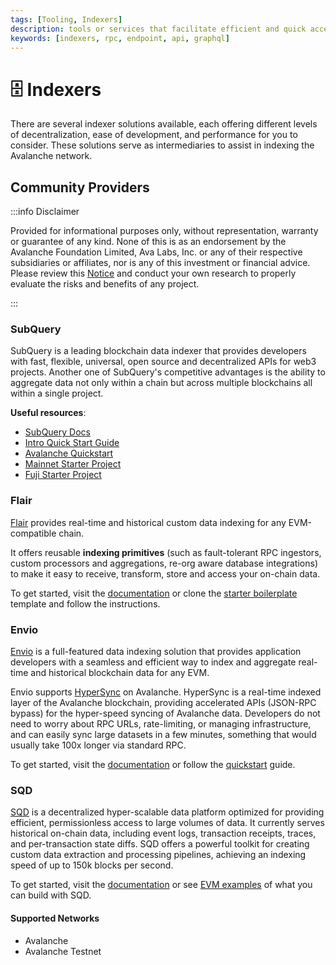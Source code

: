 ```yaml
---
tags: [Tooling, Indexers]
description: tools or services that facilitate efficient and quick access to data stored on Avalanche network.
keywords: [indexers, rpc, endpoint, api, graphql]
---
```


# 🗄️ Indexers

There are several indexer solutions available, each offering different levels of decentralization, ease of development, and performance for you to consider. These solutions serve as intermediaries to assist in indexing the Avalanche network.

## Community Providers

:::info Disclaimer

Provided for informational purposes only, without representation, warranty or
guarantee of any kind. None of this is as an endorsement by the Avalanche
Foundation Limited, Ava Labs, Inc. or any of their respective subsidiaries or
affiliates, nor is any of this investment or financial advice. Please review
this
[Notice](https://assets.website-files.com/6059b554e81c705f9dd2dd32/60ec9590f189c16edaa086d4_Important%20Notice%20-%20avax.network.pdf)
and conduct your own research to properly evaluate the risks and benefits of any
project.

:::

### SubQuery

SubQuery is a leading blockchain data indexer that provides developers with fast, flexible, universal, open source and decentralized APIs for web3 projects. Another one of SubQuery's competitive advantages is the ability to aggregate data not only within a chain but across multiple blockchains all within a single project.

**Useful resources**:

- [SubQuery Docs](https://academy.subquery.network/)
- [Intro Quick Start Guide](https://academy.subquery.network/quickstart/quickstart.html)
- [Avalanche Quickstart](https://academy.subquery.network/quickstart/quickstart_chains/avalanche.html)
- [Mainnet Starter Project](https://github.com/subquery/ethereum-subql-starter/tree/main/Avalanche/avalanche-starter)
- [Fuji Starter Project](https://github.com/subquery/ethereum-subql-starter/tree/main/Avalanche/avalanche-fuji-starter)

### Flair

[Flair](https://flair.dev) provides real-time and historical custom data indexing for any EVM-compatible chain.

It offers reusable **indexing primitives** (such as fault-tolerant RPC ingestors, custom processors and aggregations, re-org aware database integrations) to make it easy to receive, transform, store and access your on-chain data.

To get started, visit the [documentation](https://docs.flair.dev) or clone the [starter boilerplate](https://github.com/flair-sdk/starter-boilerplate) template and follow the instructions.

### Envio 

[Envio](https://envio.dev) is a full-featured data indexing solution that provides application developers with a seamless and efficient way to index and aggregate real-time and historical blockchain data for any EVM.

Envio supports [HyperSync](https://docs.envio.dev/docs/hypersync) on Avalanche. HyperSync is a real-time indexed layer of the Avalanche blockchain, providing accelerated APIs (JSON-RPC bypass) for the hyper-speed syncing of Avalanche data. Developers do not need to worry about RPC URLs, rate-limiting, or managing infrastructure, and can easily sync large datasets in a few minutes, something that would usually take 100x longer via standard RPC.

To get started, visit the [documentation](https://docs.envio.dev/docs/getting-started) or follow the [quickstart](https://docs.envio.dev/docs/contract-import) guide.

### SQD

[SQD](https://sqd.dev/) is a decentralized hyper-scalable data platform optimized for providing efficient, permissionless access to large volumes of data. It currently serves historical on-chain data, including event logs, transaction receipts, traces, and per-transaction state diffs. SQD offers a powerful toolkit for creating custom data extraction and processing pipelines, achieving an indexing speed of up to 150k blocks per second.

To get started, visit the [documentation](https://docs.sqd.dev/) or see [EVM examples](https://github.com/subsquid-labs/squid-evm-examples) of what you can build with SQD.

#### Supported Networks

- Avalanche	
- Avalanche Testnet

